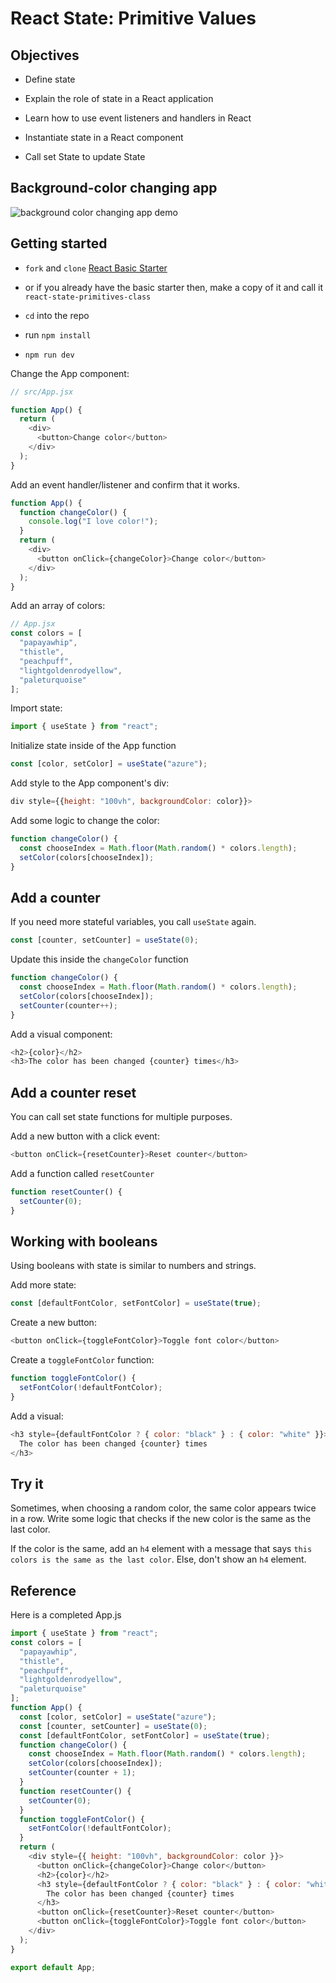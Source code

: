 # React State: Primitive Values

## Objectives

- Define state
- Explain the role of state in a React application
- Learn how to use event listeners and handlers in React
- Instantiate state in a React component

- Call set State to update State

## Background-color changing app

![background color changing app demo](../assets/ezgif.com-gif-maker-color-app.gif)

## Getting started

- `fork` and `clone` [React Basic Starter](https://github.com/10-3-pursuit/react-basic-starter)

- or if you already have the basic starter then, make a copy of it and call it `react-state-primitives-class`
- `cd` into the repo
- run `npm install`
- `npm run dev`

Change the App component:

```js
// src/App.jsx

function App() {
  return (
    <div>
      <button>Change color</button>
    </div>
  );
}
```

Add an event handler/listener and confirm that it works.

```js
function App() {
  function changeColor() {
    console.log("I love color!");
  }
  return (
    <div>
      <button onClick={changeColor}>Change color</button>
    </div>
  );
}
```

Add an array of colors:

```js
// App.jsx
const colors = [
  "papayawhip",
  "thistle",
  "peachpuff",
  "lightgoldenrodyellow",
  "paleturquoise"
];
```

Import state:

```js
import { useState } from "react";
```

Initialize state inside of the App function

```js
const [color, setColor] = useState("azure");
```

Add style to the App component's div:

```js
div style={{height: "100vh", backgroundColor: color}}>
```

Add some logic to change the color:

```js
function changeColor() {
  const chooseIndex = Math.floor(Math.random() * colors.length);
  setColor(colors[chooseIndex]);
}
```

## Add a counter

If you need more stateful variables, you call `useState` again.

```js
const [counter, setCounter] = useState(0);
```

Update this inside the `changeColor` function

```js
function changeColor() {
  const chooseIndex = Math.floor(Math.random() * colors.length);
  setColor(colors[chooseIndex]);
  setCounter(counter++);
}
```

Add a visual component:

```js
<h2>{color}</h2>
<h3>The color has been changed {counter} times</h3>
```

## Add a counter reset

You can call set state functions for multiple purposes.

Add a new button with a click event:

```js
<button onClick={resetCounter}>Reset counter</button>
```

Add a function called `resetCounter`

```js
function resetCounter() {
  setCounter(0);
}
```

## Working with booleans

Using booleans with state is similar to numbers and strings.

Add more state:

```js
const [defaultFontColor, setFontColor] = useState(true);
```

Create a new button:

```js
<button onClick={toggleFontColor}>Toggle font color</button>
```

Create a `toggleFontColor` function:

```js
function toggleFontColor() {
  setFontColor(!defaultFontColor);
}
```

Add a visual:

```js
<h3 style={defaultFontColor ? { color: "black" } : { color: "white" }}>
  The color has been changed {counter} times
</h3>
```

## Try it

Sometimes, when choosing a random color, the same color appears twice in a row. Write some logic that checks if the new color is the same as the last color.

If the color is the same, add an `h4` element with a message that says `this colors is the same as the last color`. Else, don't show an `h4` element.

## Reference

Here is a completed App.js

```js
import { useState } from "react";
const colors = [
  "papayawhip",
  "thistle",
  "peachpuff",
  "lightgoldenrodyellow",
  "paleturquoise"
];
function App() {
  const [color, setColor] = useState("azure");
  const [counter, setCounter] = useState(0);
  const [defaultFontColor, setFontColor] = useState(true);
  function changeColor() {
    const chooseIndex = Math.floor(Math.random() * colors.length);
    setColor(colors[chooseIndex]);
    setCounter(counter + 1);
  }
  function resetCounter() {
    setCounter(0);
  }
  function toggleFontColor() {
    setFontColor(!defaultFontColor);
  }
  return (
    <div style={{ height: "100vh", backgroundColor: color }}>
      <button onClick={changeColor}>Change color</button>
      <h2>{color}</h2>
      <h3 style={defaultFontColor ? { color: "black" } : { color: "white" }}>
        The color has been changed {counter} times
      </h3>
      <button onClick={resetCounter}>Reset counter</button>
      <button onClick={toggleFontColor}>Toggle font color</button>
    </div>
  );
}

export default App;
```
